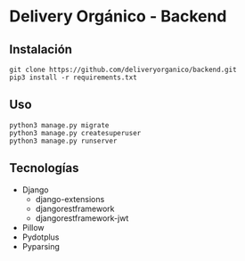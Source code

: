 # Delivery Orgánico - Backend

## Instalación

```shell
git clone https://github.com/deliveryorganico/backend.git
pip3 install -r requirements.txt
```

## Uso

```shell
python3 manage.py migrate
python3 manage.py createsuperuser
python3 manage.py runserver
```

## Tecnologías
* Django
    * django-extensions
    * djangorestframework
    * djangorestframework-jwt
* Pillow
* Pydotplus
* Pyparsing